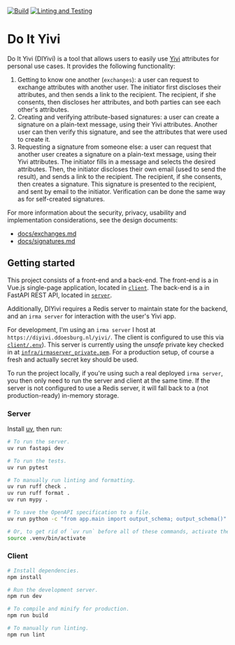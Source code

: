 [![Build](https://github.com/DeD1rk/diyivi/actions/workflows/build.yaml/badge.svg)](https://github.com/DeD1rk/diyivi/actions/workflows/build.yaml)
[![Linting and Testing](https://github.com/DeD1rk/diyivi/actions/workflows/ci.yaml/badge.svg)](https://github.com/DeD1rk/diyivi/actions/workflows/ci.yaml)

# Do It Yivi

Do It Yivi (DIYivi) is a tool that allows users to easily use [Yivi](https://www.yivi.app/) attributes for personal use cases. It provides the following functionality:

1. Getting to know one another (`exchanges`): a user can request to exchange attributes with another user. The initiator first discloses their attributes, and then sends a link to the recipient. The recipient, if she consents, then discloses her attributes, and both parties can see each other's attributes.
2. Creating and verifying attribute-based signatures: a user can create a signature on a plain-text message, using their Yivi attributes. Another user can then verify this signature, and see the attributes that were used to create it.
3. Requesting a signature from someone else: a user can request that another user creates a signature on a plain-text message, using their Yivi attributes. The initiator fills in a message and selects the desired attributes. Then, the initiator discloses their own email (used to send the result), and sends a link to the recipient. The recipient, if she consents, then creates a signature. This signature is presented to the recipient, and sent by email to the initiator. Verification can be done the same way as for self-created signatures.

For more information about the security, privacy, usability and implementation considerations, see the design documents:

- [docs/exchanges.md](docs/exchanges.md)
- [docs/signatures.md](docs/signatures.md)

## Getting started

This project consists of a front-end and a back-end.
The front-end is a in Vue.js single-page application, located in [`client`](client/).
The back-end is a in FastAPI REST API, located in [`server`](server/).

Additionally, DIYivi requires a Redis server to maintain state for the backend, and
an `irma server` for interaction with the user's Yivi app.


For development, I'm using an `irma server` I host at `https://diyivi.ddoesburg.nl/yivi/`.
The client is configured to use this via [`client/.env`](client/.env)).
This server is currently using the *unsafe* private key checked in at [`infra/irmaserver_private.pem`](infra/irmaserver_private.pem).
For a production setup, of course a fresh and actually secret key should be used.

To run the project locally, if you're using such a real deployed `irma server`,
you then only need to run the server and client at the same time. If the server is not
configured to use a Redis server, it will fall back to a (not production-ready) in-memory
storage.

### Server

Install [uv](https://docs.astral.sh/uv/getting-started/installation/), then run:

```bash
# To run the server.
uv run fastapi dev

# To run the tests.
uv run pytest

# To manually run linting and formatting.
uv run ruff check .
uv run ruff format .
uv run mypy .

# To save the OpenAPI specification to a file.
uv run python -c "from app.main import output_schema; output_schema()" > schema.json

# Or, to get rid of `uv run` before all of these commands, activate the virtual environment:
source .venv/bin/activate
```

### Client

```sh
# Install dependencies.
npm install

# Run the development server.
npm run dev

# To compile and minify for production.
npm run build

# To manually run linting.
npm run lint
```
